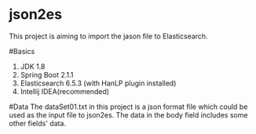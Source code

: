 # json2es
This project is aiming to import the jason file to Elasticsearch.

#Basics
1. JDK 1.8
2. Spring Boot 2.1.1
3. Elasticsearch 6.5.3 (with HanLP plugin installed)
4. Intellij IDEA(recommended)

#Data
The dataSet01.txt in this project is a json format file which could be used as the input file to json2es. The data in the body field includes some
other fields' data.
